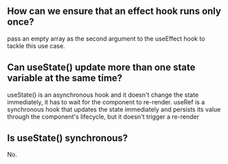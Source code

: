 ## How can we ensure that an effect hook runs only once?
pass an empty array as the second argument to the useEffect hook to tackle this use case.

## Can useState() update more than one state variable at the same time?
useState() is an asynchronous hook and it doesn't change the state immediately, it has to wait for the component to re-render. 
useRef is a synchronous hook that updates the state immediately and persists its value through the component's lifecycle,
but it doesn't trigger a re-render
## Is useState() synchronous?
No.
